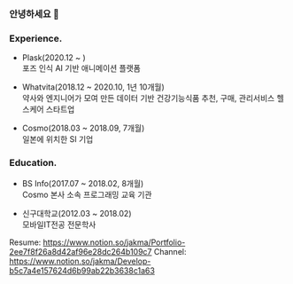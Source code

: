 ### 안녕하세요 👋

### Experience.
* Plask(2020.12 ~ ) <br />
포즈 인식 AI 기반 애니메이션 플랫폼

* Whatvita(2018.12 ~ 2020.10, 1년 10개월) <br />
약사와 엔지니어가 모여 만든 데이터 기반 건강기능식품 추천, 구매, 관리서비스 헬스케어 스타트업

* Cosmo(2018.03 ~ 2018.09, 7개월) <br />
일본에 위치한 SI 기업

### Education.
* BS Info(2017.07 ~ 2018.02, 8개월) <br />
Cosmo 본사 소속 프로그래밍 교육 기관

* 신구대학교(2012.03 ~ 2018.02) <br />
모바일IT전공 전문학사


Resume: https://www.notion.so/jakma/Portfolio-2ee7f8f26a8d42af96e28dc264b109c7
Channel: https://www.notion.so/jakma/Develop-b5c7a4e157624d6b99ab22b3638c1a63

<!--
**jjtjs159-jg/jjtjs159-jg** is a ✨ _special_ ✨ repository because its `README.md` (this file) appears on your GitHub profile.

Here are some ideas to get you started:

- 🔭 I’m currently working on ...
- 🌱 I’m currently learning ...
- 👯 I’m looking to collaborate on ...
- 🤔 I’m looking for help with ...
- 💬 Ask me about ...
- 📫 How to reach me: ...
- 😄 Pronouns: ...
- ⚡ Fun fact: ...
-->
